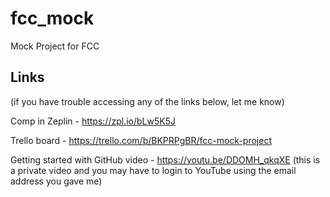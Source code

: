 # fcc_mock
Mock Project for FCC


## Links
(if you have trouble accessing any of the links below, let me know)

Comp in Zeplin - https://zpl.io/bLw5K5J

Trello board - https://trello.com/b/BKPRPgBR/fcc-mock-project

Getting started with GitHub video - https://youtu.be/DDOMH_qkqXE (this is a private video and you may have to login to YouTube using the email address you gave me)
